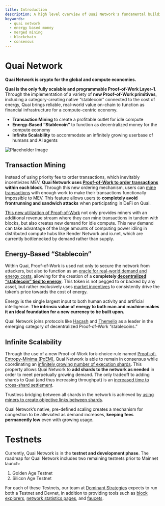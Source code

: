```yaml
---
title: Introduction
description: A high level overview of Quai Network's fundamental building blocks.
keywords:
  - quai network
  - energy based money
  - merged mining
  - blockchain
  - consensus
---
```


# Quai Network

**Quai Network is crypto for the global and compute economies.**

**Quai is the only fully scalable and programmable Proof-of-Work Layer-1.** Through the implementation of a variety of **new Proof-of-Work primitives**, including a category-creating native “stablecoin” connected to the cost of energy, Quai brings reliable, real-world value on-chain to function as financial infrastructure for a compute-centric economy.

* **Transaction Mining** to create a profitable outlet for idle compute
* **Energy-Based “Stablecoin”** to function as decentralized money for the compute economy
* **Infinite Scalability** to accommodate an infinitely growing userbase of humans and AI agents

![Placeholder Image](/img/HierarchicalStructure.jpg)

## Transaction Mining
Instead of using priority fee to order transactions, which inevitably incentivizes MEV, **Quai Network uses [Proof-of-Work to order transactions](/learn/advanced-introduction/mev-resistance/transaction-ordering.md) within each block**. Through this new ordering mechanism, users can [mine transactions](/learn/advanced-introduction/mev-resistance/mined-transactions.md) with enough work to make their transactions functionally impossible to MEV. This feature allows users to **completely avoid frontrunning and sandwich attacks** when participating in DeFi on Quai.

[This new utilization of Proof-of-Work](/learn/advanced-introduction/mev-resistance/mev-resistance.md) not only provides miners with an additional revenue stream where they can mine transactions in tandem with blocks, but also creates new demand for idle compute. This new demand can take advantage of the large amounts of computing power idling in distributed compute hubs like Render Network and io.net, which are currently bottlenecked by demand rather than supply. 

## Energy-Based “Stablecoin”
Within Quai, Proof-of-Work is used not only to secure the network from attackers, but also to function as an [oracle for real-world demand and energy costs](/learn/tokenomics/token-dynamics/token-dynamics.md), allowing for the creation of a **completely [decentralized “stablecoin” tied to energy](/learn/tokenomics/tokenomics-overview/qi/qi.md)**. This token is not pegged to or backed by any asset, but rather exclusively uses [market incentives](/learn/tokenomics/token-dynamics/token-dynamics.md) to consistently drive the token’s price towards the cost of energy. 

Energy is the single largest input to both human activity and artificial intelligence. **The intrinsic value of energy to both man and machine makes it an ideal foundation for a new currency to be built upon.**

Quai Network joins protocols like [Hacash](https://hacash.money/) and [Themelio](https://docs.themelio.org/whitepapers/melmint-v2/) as a leader in the emerging category of decentralized Proof-of-Work “stablecoins.”

## Infinite Scalability
Through the use of a new Proof-of-Work fork-choice rule named [Proof-of-Entropy-Minima (PoEM)](/learn/advanced-introduction/poem/poem.md), Quai Network is able to remain in consensus while coordinating an [infinitely growing number of execution shards](/learn/advanced-introduction/poem/infinite-execution-shards/infinite-execution-shards.md). This property allows Quai Network to **add shards to the network as needed** in order to meet perpetually growing demand. The only tradeoff to adding shards to Quai (and thus increasing throughput) is an [increased time to cross-shard settlement](/learn/advanced-introduction/poem/infinite-execution-shards/dynamic-sharding.mdx). 

Trustless bridging between all shards in the network is achieved by [using miners to create objective links between shards](/learn/advanced-introduction/merged-mining/coincident-blocks.mdx). 

Quai Network’s native, pre-defined scaling creates a mechanism for congestion to be alleviated as demand increases, **keeping fees permanently low** even with growing usage. 

# Testnets

Currently, Quai Network is in the **testnet and development phase**. The roadmap for Quai Network includes two remaining testnets prior to Mainnet launch:

1. Golden Age Testnet
2. Silicon Age Testnet

For each of these Testnets, our team at [Dominant Strategies](https://dominantstrategies.io) expects to run both a Testnet and Devnet, in addition to providing tools such as [block explorers](/participate/use-quai/block-explorers.md), [network statistics pages](https://stats.quai.network), and [faucets](/participate/use-quai/testnet-faucet.md).

